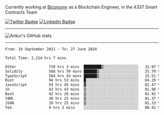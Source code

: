 Currently working at [Biconomy](https://biconomy.io/) as a Blockchain Engineer, in the 4337 Smart Contracts Team

 [![Twitter Badge](https://img.shields.io/badge/-@ankurdubey521-1ca0f1?style=flat-square&labelColor=1ca0f1&logo=twitter&logoColor=white&link=https://twitter.com/ankurdubey521)](https://twitter.com/ankurdubey521) [![Linkedin Badge](https://img.shields.io/badge/-ankurdubey521-blue?style=flat-square&logo=Linkedin&logoColor=white&link=https://www.linkedin.com/in/ankurdubey521/)](https://www.linkedin.com/in/ankurdubey521/)

<hr/>

![Ankur's GitHub stats](https://github-readme-stats.vercel.app/api?username=ankurdubey521&count_private=true&theme=radical)

<hr/>

<!--START_SECTION:waka-->

```txt
From: 19 September 2021 - To: 27 June 2024

Total Time: 2,214 hrs 7 mins

Other               730 hrs 3 mins  ████████▒░░░░░░░░░░░░░░░░   32.97 %
Solidity            568 hrs 59 mins ██████▒░░░░░░░░░░░░░░░░░░   25.70 %
TypeScript          564 hrs 43 mins ██████▒░░░░░░░░░░░░░░░░░░   25.51 %
Rust                94 hrs 53 mins  █░░░░░░░░░░░░░░░░░░░░░░░░   04.29 %
JavaScript          54 hrs 45 mins  ▓░░░░░░░░░░░░░░░░░░░░░░░░   02.47 %
sh                  43 hrs 43 mins  ▒░░░░░░░░░░░░░░░░░░░░░░░░   01.98 %
Bash                42 hrs 26 mins  ▒░░░░░░░░░░░░░░░░░░░░░░░░   01.92 %
YAML                30 hrs 25 mins  ▒░░░░░░░░░░░░░░░░░░░░░░░░   01.37 %
JSON                29 hrs 25 mins  ▒░░░░░░░░░░░░░░░░░░░░░░░░   01.33 %
TeX                 9 hrs 3 mins    ░░░░░░░░░░░░░░░░░░░░░░░░░   00.41 %
```

<!--END_SECTION:waka-->
